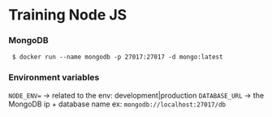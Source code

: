 # Training Node JS

### MongoDB

` $ docker run --name mongodb -p 27017:27017 -d mongo:latest`

### Environment variables 

`NODE_ENV=` -> related to the env: development|production
`DATABASE_URL` -> the MongoDB ip + database name ex: `mongodb://localhost:27017/db`
